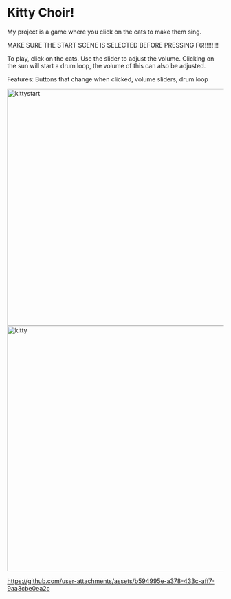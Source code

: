 # Kitty Choir!

My project is a game where you click on the cats to make them sing.

MAKE SURE THE START SCENE IS SELECTED BEFORE PRESSING F6!!!!!!!!!

To play, click on the cats. Use the slider to adjust the volume. Clicking on the sun will start a drum loop, the volume of this can also be adjusted.

Features: Buttons that change when clicked, volume sliders, drum loop

<img width="550" alt="kittystart" src="https://github.com/user-attachments/assets/5cfd0b0a-8dad-4143-8eb2-57afa18ce0fe">
<img width="570" alt="kitty" src="https://github.com/user-attachments/assets/998abbac-567c-4f90-8068-e8e0408c4a81">


https://github.com/user-attachments/assets/b594995e-a378-433c-aff7-9aa3cbe0ea2c

